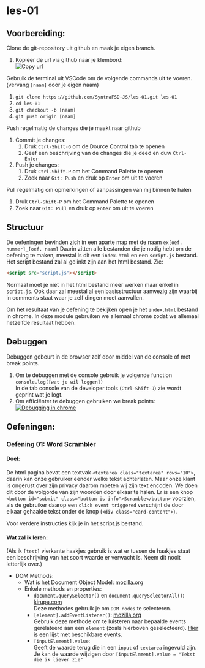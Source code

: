 # les-01
## Voorbereiding:
Clone de git-repository uit github en maak je eigen branch.
1. Kopieer de url via github naar je klembord:  
   ![Copy url](https://raw.githubusercontent.com/SyntraFSD-JS/les-01/korneel/images/copy_github.png "Copy url to clipboard")

Gebruik de terminal uit VSCode om de volgende commands uit te voeren.
(vervang `[naam]` door je eigen naam)

1. `git clone https://github.com/SyntraFSD-JS/les-01.git les-01`
2. `cd les-01`
3. `git checkout -b [naam]`
4. `git push origin [naam]`

Push regelmatig de changes die je maakt naar github

1. Commit je changes:
   1. Druk `Ctrl-Shift-G` om de Dource Control tab te openen
   2. Geef een beschrijving van de changes die je deed en duw `Ctrl-Enter`
2. Push je changes:
   1. Druk `Ctrl-Shift-P` om het Command Palette te openen
   2. Zoek naar `Git: Push` en druk op `Enter` om uit te voeren 
   
Pull regelmatig om opmerkingen of aanpassingen van mij binnen te halen
1. Druk `Ctrl-Shift-P` om het Command Palette te openen
2. Zoek naar `Git: Pull` en druk op `Enter` om uit te voeren 
     
     
## Structuur
De oefeningen bevinden zich in een aparte map met de naam `ex[oef. nummer]_[oef. naam]`
Daarin zitten alle bestanden die je nodig hebt om de oefening te maken, meestal is dit een `index.html` en een `script.js` bestand.
Het script bestand zal al gelinkt zijn aan het html bestand. Zie:
```html
<script src="script.js"></script>
```
Normaal moet je niet in het html bestand meer werken maar enkel in `script.js`.
Ook daar zal meestal al een basisstructuur aanwezig zijn waarbij in comments staat waar je zelf dingen moet aanvullen.

Om het resultaat van je oefening te bekijken open je het `index.html` bestand in chrome.
In deze module gebruiken we allemaal chrome zodat we allemaal hetzelfde resultaat hebben.

## Debuggen
Debuggen gebeurt in de browser zelf door middel van de console of met break points.

1. Om te debuggen met de console gebruik je volgende function `console.log([wat je wil loggen])`  
   In de tab console van de developer tools (`Ctrl-Shift-J`) zie wordt geprint wat je logt.
2. Om efficiënter te debuggen gebruiken we break points:  
   [![Debugging in chrome](https://img.youtube.com/vi/H0XScE08hy8/0.jpg)](https://developers.google.com/web/tools/chrome-devtools/javascript/)

## Oefeningen:
### Oefening 01: Word Scrambler
#### Doel:

De html pagina bevat een textvak `<textarea class="textarea" rows="10">`, 
daarin kan onze gebruiker eender welke tekst achterlaten.
Maar onze klant is ongerust over zijn privacy daarom moeten wij zijn text encoden. 
We doen dit door de volgorde van zijn woorden door elkaar te halen.
Er is een knop `<button id="submit" class="button is-info">Scramble</button>` voorzien,
als de gebruiker daarop een `click event triggered` verschijnt de door elkaar gehaalde tekst onder de knop
(`<div class="card-content">`). 

Voor verdere instructies kijk je in het script.js bestand.

#### Wat zal ik leren:
(Als ik `[test]` vierkante haakjes gebruik is wat er tussen de haakjes staat een beschrijving van het soort waarde er verwacht is. Neem dit nooit letterlijk over.)

- DOM Methods:
   - Wat is het Document Object Model:
   [mozilla.org](https://developer.mozilla.org/en-US/docs/Web/API/Document_Object_Model/Introduction#What_is_the_DOM)
   - Enkele methods en properties:
      - `document.querySelector()` en `document.querySelectorAll()`: [kirupa.com](https://www.kirupa.com/html5/finding_elements_dom_using_querySelector.htm)  
      Deze methodes gebruik je om `DOM nodes` te selecteren.
      - `[element].addEventListener()`: [mozilla.org](https://developer.mozilla.org/en-US/docs/Web/API/EventTarget/addEventListener)  
      Gebruik deze methode om te luisteren naar bepaalde events gerelateerd aan een `element` (zoals hierboven geselecteerd).
      [Hier](https://developer.mozilla.org/en-US/docs/Web/Events) is een lijst met beschikbare events.
      - `[inputElement].value`:   
      Geeft de waarde terug die in een `input` of `textarea` ingevuld zijn. 
      Je kan de waarde wijzigen door `[inputElement].value = "Tekst die ik liever zie"`
      